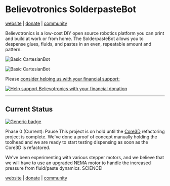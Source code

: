 # Believotronics SolderpasteBot
[website](http://believotron.com/believotronics) | [donate](https://www.patreon.com/Believotron) | [community](http://community.believotron.com/c/believotronics)

Believotronics is a low-cost DIY open source robotics platform you can print and build at work or from home. The SolderpasteBot allows you to despense glues, fluids, and pastes in an even, repeatable amount and pattern.

![Basic CartesianBot](/SolderpasteBot/images/believotronics_wide.jpg)

![Basic CartesianBot](/SolderpasteBot/images/solderpaste_toolhead.JPG)

Please [consider helping us with your financial support:](https://www.patreon.com/Believotron)

<a href="http://www.youtube.com/watch?feature=player_embedded&v=6cPdLHY97b4
" target="_blank"><img src="http://img.youtube.com/vi/6cPdLHY97b4/0.jpg"
alt="Help support Believotronics with your financial donation" /></a>

----
## Current Status
[![Generic badge](https://img.shields.io/badge/SolderpasteBot-Phase_0-blue.svg)](/Core3D/readme.md)

Phase 0 (Current): Pause
This project is on hold until the [Core3D](/Core3D/readme.md) refactoring project is complete.
We've done a proof of concept manually holding the toolhead and we are ready to start testing dispensing as soon as the Core3D is refactored.

We've been experimenting with various stepper motors, and we believe that we will have to use an upgraded NEMA motor to handle the increased pressure from fluid/paste dynamics. SCIENCE!


[website](http://believotron.com/believotronics) | [donate](https://www.patreon.com/Believotron) | [community](http://community.believotron.com/c/believotronics)

